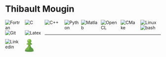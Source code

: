# Thibault Mougin  
      
<img align="left" alt="Fortran" width="54px" src="https://cdn.jsdelivr.net/gh/devicons/devicon@latest/icons/fortran/fortran-original.svg" style="padding-right:10px;" />     
<img align="left" alt="C" width="54px" src="https://cdn.jsdelivr.net/gh/devicons/devicon@latest/icons/c/c-original.svg" style="padding-right:10px;" />          
<img align="left" alt="C++" width="54px" src="https://cdn.jsdelivr.net/gh/devicons/devicon@latest/icons/cplusplus/cplusplus-original.svg" style="padding-right:10px;" />
<img align="left" alt="Python" width="54px" src="https://cdn.jsdelivr.net/gh/devicons/devicon@latest/icons/python/python-original.svg"  />          
<img align="left" alt="Matlab" width="54px" src="https://cdn.jsdelivr.net/gh/devicons/devicon@latest/icons/matlab/matlab-original.svg" style="padding-right:10px;" />  
<img align="left" alt="OpenCL" width="54px" src="https://cdn.jsdelivr.net/gh/devicons/devicon@latest/icons/opencl/opencl-original.svg" style="padding-right:10px;" />     
<img align="left" alt="CMake" width="54px" src="https://cdn.jsdelivr.net/gh/devicons/devicon@latest/icons/cmake/cmake-plain.svg" style="padding-right:10px;" />     
<img align="left" alt="Linux" width="54px" src="https://cdn.jsdelivr.net/gh/devicons/devicon@latest/icons/linux/linux-plain.svg" style="padding-right:10px;"  />       
<img align="left" alt="bash" width="54px" src="https://cdn.jsdelivr.net/gh/devicons/devicon@latest/icons/bash/bash-original.svg" style="padding-right:10px;" />
<img align="left" alt="Git" width="54px" src="https://cdn.jsdelivr.net/gh/devicons/devicon/icons/git/git-original.svg" style="padding-right:10px;" />
<img align="left" alt="Latex" width="54px" src="https://cdn.jsdelivr.net/gh/devicons/devicon@latest/icons/latex/latex-original.svg" style="padding-right:10px;" />
<br />
<br />

---

[<img align="left" alt="Linkedin" width="44px" src ="https://cdn.jsdelivr.net/gh/devicons/devicon@latest/icons/linkedin/linkedin-original.svg" style="padding-right:10px;" />](https://www.linkedin.com/in/thibault-mougin-14098b220/)  [<img align="left" alt="chess.com" width="28px" src ="./img/chesscom_pawn.png" style="padding-left:10px;" />](https://www.chess.com/member/nanobruh) 


